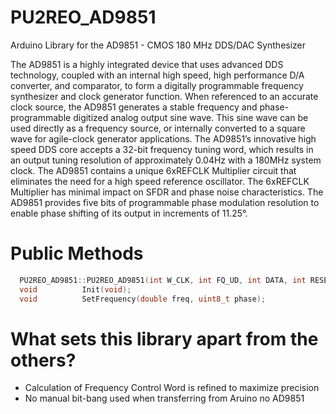 # PU2REO_AD9851
Arduino Library for the AD9851 - CMOS 180 MHz DDS/DAC Synthesizer

The AD9851 is a highly integrated device that uses advanced DDS technology, coupled with an internal high speed, high performance D/A converter, and comparator, to form a digitally programmable frequency synthesizer and clock generator function. When referenced to an accurate clock source, the AD9851 generates a stable frequency and phase-programmable digitized analog output sine wave. This sine wave can be used directly as a frequency source, or internally converted to a square wave for agile-clock generator applications. The AD9851’s innovative high speed DDS core accepts a 32-bit frequency tuning word, which results in an output tuning resolution of approximately 0.04Hz with a 180MHz system clock. The AD9851 contains a unique 6xREFCLK Multiplier circuit that eliminates the need for a high speed reference oscillator. The 6xREFCLK Multiplier has minimal impact on SFDR and phase noise characteristics. The AD9851 provides five bits of programmable phase modulation resolution to enable phase shifting of its output in increments of 11.25°.

# Public Methods
```cpp
  PU2REO_AD9851::PU2REO_AD9851(int W_CLK, int FQ_UD, int DATA, int RESET);
  void      	Init(void);
  void 			SetFrequency(double freq, uint8_t phase);
```

# What sets this library apart from the others?
* Calculation of Frequency Control Word is refined to maximize precision
* No manual bit-bang used when transferring from Aruino no AD9851

